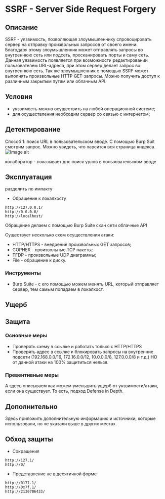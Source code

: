 # SSRF - Server Side Request Forgery

## Описание

SSRF - уязвимость, позволяющая злоумышленнику спровоцировать сервер на отправку произвольных запросов от своего имени. Благодаря этому злоумышленник может отправлять запросы во внутреннюю сеть или подсеть, просканировать порты и саму сеть. Данная уязвимость появляется при возможности редактировании пользователем URL-адреса, при этом сервер делает запрос во внутреннюю сеть. Так же злоумышленник с помощью SSRF может выполнять произвольные HTTP GET-запросы. Можно получить доступ к различным закрытым путям или облачным API.



## Условия

- уязвимость можно осуществить на любой операционной системе;
- для осуществления необходим сервер со связью с интернетом; 

## Детектирование

Способ 1: поиск URL в пользовательском вводе.
С помощью Burp Suit смотрим запрос. Можно увидеть, что парсится вся страница яндекса.
![Image alt](https://github.com/lifeskipp/shift2019/raw/master/ssrf/images/1_pars.png)

колаборатор - показывает днс
поиск урлов в пользовательском вводе

## Эксплуатация

разделить по импакту
 
- Обращение к локалхосту
```
http://127.0.0.1/
http://0.0.0.0/
http://localhost/
```
Обращение делаем с помощью Burp Suite
скан сети
облачные API

Существует несколько схем осуществления атаки:
- HTTP/HTTPS - внедрение произвольных GET запросов;
- GOPHER - произвольные TCP пакеты;
- TFDP - произвольные UDP диаграммы;
- File - обращение к диску.	

### Инструменты

- Burp Suite  - с его помощью можем менять URL, который отправляет сервер, тем самым попадаем в локалхост.

## Ущерб


## Защита
### Основные меры

- Проверять схему в ссылке и работать только с HTTP/HTTPS
- Проверять адрес в ссылке и блокировать запросы на внутренние подсети
(192.168.0.0/16, 172.16.0.0/12, 10.0.0.0/8, 127.0.0.0/8 и т.д.)
НО от данной атаки на 100% защититься нельзя.

### Превентивные меры
А здесь описываем как можем уменьшить ущерб от уязвимости/атаки, если она существует. То есть, подход Defense in Depth.


## Дополнительно
Здесь приложить дополнительную информацию и источники, которые использовали, но не указали выше в других местах.

## Обход защиты
- Сокращения
```
http://127.1/
http://0/
```
- Представление не в десятичной форме
```
http://0177.1/
http://0x7f.1/
http://2130706433/
```
